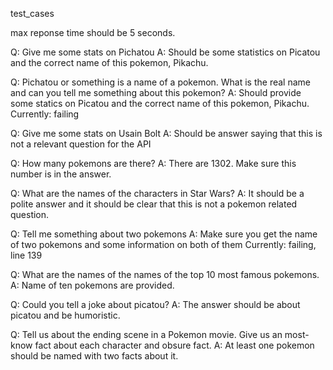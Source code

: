 test_cases

max reponse time should be 5 seconds.

Q: Give me some stats on Pichatou
A: Should be some statistics on Picatou and the correct name of this pokemon, Pikachu.

Q: Pichatou or something is a name of a pokemon. What is the real name and can you tell me something about this pokemon?
A: Should provide some statics on Picatou and the correct name of this pokemon, Pikachu.
Currently: failing

Q: Give me some stats on Usain Bolt
A: Should be answer saying that this is not a relevant question for the API

Q: How many pokemons are there?
A: There are 1302. Make sure this number is in the answer.

Q: What are the names of the characters in Star Wars?
A: It should be a polite answer and it should be clear that this is not a pokemon related question.

Q: Tell me something about two pokemons
A: Make sure you get the name of two pokemons and some information on both of them
Currently: failing, line 139

Q: What are the names of the names of the top 10 most famous pokemons.
A: Name of ten pokemons are provided.

Q: Could you tell a joke about picatou?
A: The answer should be about picatou and be humoristic.

Q: Tell us about the ending scene in a Pokemon movie. Give us an most-know fact about each character and obsure fact.
A: At least one pokemon should be named with two facts about it.
